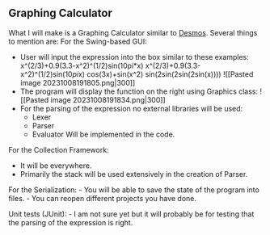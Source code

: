 ## Graphing Calculator
What I will make is a Graphing Calculator similar to [Desmos](https://www.desmos.com/calculator).
Several things to mention are:
For the Swing-based GUI:
- User will input the expression into the box similar to these examples:
	x^(2/3)+0.9(3.3-x^2)^(1/2)sin(10pi\*x)
	x^(2/3)+0.9(3.3-x^2)^(1/2)sin(10*pi*x)
	cos(3x)+sin(x^2)
	sin(2sin(2sin(2sin(x))))
	![[Pasted image 20231008191805.png|300]]
- The program will display the function on the right using Graphics class:
	![[Pasted image 20231008191834.png|300]]
- For the parsing of the expression no external libraries will be used:
	- Lexer
	- Parser
	- Evaluator
	Will be implemented in the code.

For the Collection Framework:
- It will be everywhere. 
- Primarily the stack will be used extensively in the creation of Parser.

For the Serialization:
	- You will be able to save the state of the program into files.
	- You can reopen different projects you have done.

Unit tests (JUnit):
	- I am not sure yet but it will probably be for testing that the parsing of the expression is right.